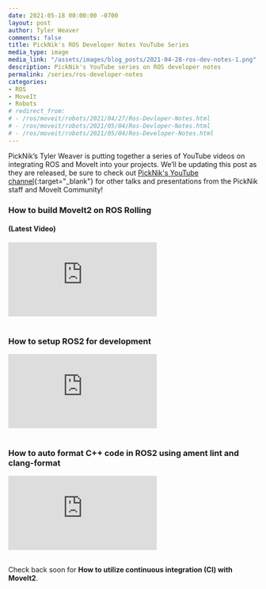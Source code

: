 ```yaml
---
date: 2021-05-18 00:00:00 -0700
layout: post
author: Tyler Weaver
comments: false
title: PickNik's ROS Developer Notes YouTube Series
media_type: image
media_link: "/assets/images/blog_posts/2021-04-28-ros-dev-notes-1.png"
description: PickNik's YouTube series on ROS developer notes
permalink: /series/ros-developer-notes
categories:
- ROS
- MoveIt
- Robots
# redirect_from:
# - /ros/moveit/robots/2021/04/27/Ros-Devloper-Notes.html
# - /ros/moveit/robots/2021/05/04/Ros-Devloper-Notes.html
# - /ros/moveit/robots/2021/05/04/Ros-Developer-Notes.html
---
```


PickNik’s Tyler Weaver is putting together a series of YouTube videos on integrating ROS and MoveIt into your projects. We’ll be updating this post as they are released, be sure to check out  [PickNik's YouTube channel](https://www.youtube.com/channel/UCF7Yy57ZE2WNYeeXKEu8JQA){:target="_blank"} for other talks and presentations from the PickNik staff and MoveIt Community!

### How to build MoveIt2 on ROS Rolling ###
#### (Latest Video) ####
<div class="iframe-container">
<div class="text-center">
<iframe src="https://www.youtube-nocookie.com/embed/FgIK27jN4bk" title="YouTube video player" frameborder="0" allow="accelerometer; autoplay; clipboard-write; encrypted-media; gyroscope; picture-in-picture" allowfullscreen></iframe>
</div>
</div>
<br>

### How to setup ROS2 for development ###
<div class="iframe-container">
<div class="text-center">
<iframe src="https://www.youtube-nocookie.com/embed/XkZ-xXV-8Uc" title="YouTube video player" frameborder="0" allow="accelerometer; autoplay; clipboard-write; encrypted-media; gyroscope; picture-in-picture" allowfullscreen></iframe>
</div>
</div>
<br>

### How to auto format C++ code in ROS2 using ament lint and clang-format ###

<div class="iframe-container">
<div class="text-center">
<iframe src="https://www.youtube-nocookie.com/embed/2gIyu09UEC8" title="YouTube video player" frameborder="0" allow="accelerometer; autoplay; clipboard-write; encrypted-media; gyroscope; picture-in-picture" allowfullscreen></iframe>
</div>
</div>
<br>

Check back soon for **How to utilize continuous integration (CI) with MoveIt2**.
